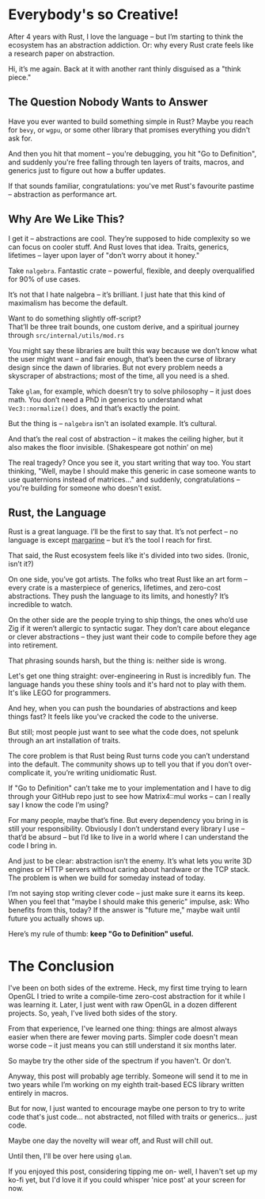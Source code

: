 # Everybody's so Creative!
After 4 years with Rust, I love the language – but I’m starting to think the ecosystem has an abstraction addiction. Or: why every Rust crate feels like a research paper on abstraction.

Hi, it’s me again. Back at it with another rant thinly disguised as a "think piece."

## The Question Nobody Wants to Answer  
Have you ever wanted to build something simple in Rust?
Maybe you reach for `bevy`, or `wgpu`, or some other library that promises everything you didn't ask for. 

And then you hit that moment – you're debugging, you hit "Go to Definition", and suddenly you're free falling through ten layers of traits, macros, and generics just to figure out how a buffer updates.

If that sounds familiar, congratulations: you've met Rust's favourite pastime – abstraction as performance art.

## Why Are We Like This?
I get it – abstractions are cool. They’re supposed to hide complexity so we can focus on cooler stuff. And Rust loves that idea. Traits, generics, lifetimes – layer upon layer of "don’t worry about it honey."

Take `nalgebra`. Fantastic crate – powerful, flexible, and deeply overqualified for 90% of use cases.

It’s not that I hate nalgebra – it’s brilliant. I just hate that this kind of maximalism has become the default.  

Want to do something slightly off-script?  
That’ll be three trait bounds, one custom derive, and a spiritual journey through `src/internal/utils/mod.rs`

You might say these libraries are built this way because we don’t know what the user might want – and fair enough, that’s been the curse of library design since the dawn of libraries. But not every problem needs a skyscraper of abstractions; most of the time, all you need is a shed.

Take `glam`, for example, which doesn’t try to solve philosophy – it just does math. You don’t need a PhD in generics to understand what `Vec3::normalize()` does, and that’s exactly the point.  

But the thing is – `nalgebra` isn't an isolated example. It’s cultural.

And that’s the real cost of abstraction – it makes the ceiling higher, but it also makes the floor invisible. (Shakespeare got nothin’ on me)

The real tragedy? Once you see it, you start writing that way too.
You start thinking, "Well, maybe I should make this generic in case someone wants to use quaternions instead of matrices..." and suddenly, congratulations – you're building for someone who doesn't exist.

## Rust, the Language
Rust is a great language. I’ll be the first to say that. It’s not perfect – no language is except [margarine](https://github.com/todaymare/margarine) – but it’s the tool I reach for first.  

That said, the Rust ecosystem feels like it's divided into two sides. (Ironic, isn’t it?)  

On one side, you’ve got artists. The folks who treat Rust like an art form – every crate is a masterpiece of generics, lifetimes, and zero-cost abstractions. They push the language to its limits, and honestly? It’s incredible to watch.  

On the other side are the people trying to ship things, the ones who’d use Zig if it weren’t allergic to syntactic sugar. They don’t care about elegance or clever abstractions – they just want their code to compile before they age into retirement.

That phrasing sounds harsh, but the thing is: neither side is wrong. 

Let's get one thing straight: over-engineering in Rust is incredibly fun. The language hands you these shiny tools and it's hard not to play with them. It's like LEGO for programmers.

And hey, when you can push the boundaries of abstractions and keep things fast? It feels like you've cracked the code to the universe.

But still; most people just want to see what the code does, not spelunk through an art installation of traits.

The core problem is that Rust being Rust turns code you can’t understand into the default.
The community shows up to tell you that if you don’t over-complicate it, you’re writing unidiomatic Rust.

If "Go to Definition" can’t take me to your implementation and I have to dig through your GitHub repo just to see how Matrix4::mul works – can I really say I know the code I’m using?

For many people, maybe that’s fine. But every dependency you bring in is still your responsibility. Obviously I don’t understand every library I use – that’d be absurd – but I’d like to live in a world where I can understand the code I bring in.

And just to be clear: abstraction isn’t the enemy. It’s what lets you write 3D engines or HTTP servers without caring about hardware or the TCP stack.
The problem is when we build for someday instead of today.

I’m not saying stop writing clever code – just make sure it earns its keep. When you feel that "maybe I should make this generic" impulse, ask: Who benefits from this, today?
If the answer is "future me," maybe wait until future you actually shows up.


Here’s my rule of thumb: **keep "Go to Definition" useful.**


# The Conclusion
I've been on both sides of the extreme. Heck, my first time trying to learn OpenGL I tried to write a compile-time zero-cost abstraction for it while I was learning it. Later, I just went with raw OpenGL in a dozen different projects.
So, yeah, I've lived both sides of the story.

From that experience, I've learned one thing: things are almost always easier when there are fewer moving parts. Simpler code doesn't mean worse code – it just means you can still understand it six months later.

So maybe try the other side of the spectrum if you haven't. Or don't.  

Anyway, this post will probably age terribly. Someone will send it to me in two years while I’m working on my eighth trait-based ECS library written entirely in macros.

But for now, I just wanted to encourage maybe one person to try to write code that's just code... not abstracted, not filled with traits or generics... just code.

Maybe one day the novelty will wear off, and Rust will chill out.  

Until then, I'll be over here using `glam`.

If you enjoyed this post, considering tipping me on- well, I haven't set up my ko-fi yet, but I'd love it if you could whisper 'nice post' at your screen for now.

